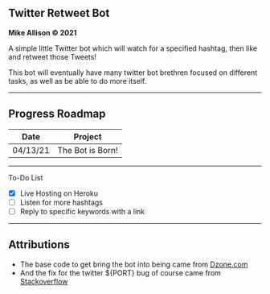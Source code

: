 ## Twitter Retweet Bot
**Mike Allison &copy; 2021**

A simple little Twitter bot which will watch for a specified hashtag, then like and retweet those Tweets!

This bot will eventually have many twitter bot brethren focused on different tasks, as well as be able to do more itself.

---

## Progress Roadmap 
| Date | Project |
| --- | --- |
| 04/13/21 | The Bot is Born! |

---

To-Do List 
- [x] Live Hosting on Heroku
- [ ] Listen for more hashtags
- [ ] Reply to specific keywords with a link

---

## Attributions

- The base code to get bring the bot into being came from [Dzone.com](https://dzone.com/articles/how-to-build-a-twitter-bot-with-nodejs)
- And the fix for the twitter ${PORT} bug of course came from [Stackoverflow](https://stackoverflow.com/questions/31092538/heroku-node-js-error-r10-boot-timeout-web-process-failed-to-bind-to-port-w/36604249#36604249)